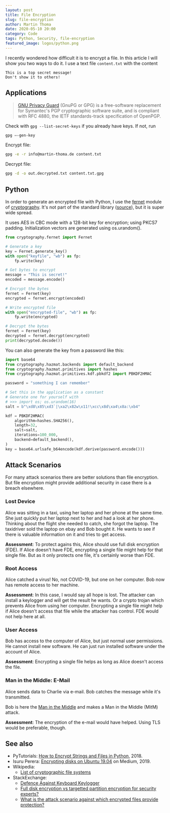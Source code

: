 ```yaml
---
layout: post
title: File Encryption
slug: file-encryption
author: Martin Thoma
date: 2020-05-10 20:00
category: Code
tags: Python, Security, file-encryption
featured_image: logos/python.png
---
```

I recently wondered how difficult it is to encrypt a file. In this article I
will show you two ways to do it. I use a text file `content.txt` with the
content

```text
This is a top secret message!
Don't show it to others!
```

## Applications

> [GNU Privacy Guard](https://en.wikipedia.org/wiki/GNU_Privacy_Guard) (GnuPG
> or GPG) is a free-software replacement for Symantec's PGP cryptographic
> software suite, and is compliant with RFC 4880, the IETF standards-track
> specification of OpenPGP.

Check with `gpg --list-secret-keys` if you already have keys. If not, run

```bash
gpg –-gen-key
```

Encrypt file:

```bash
gpg -e -r info@martin-thoma.de content.txt
```

Decrypt file:

```bash
gpg -d -o out.decrypted.txt content.txt.gpg
```

## Python

In order to generate an encrypted file with Python, I use the [fernet](https://cryptography.io/en/latest/fernet/) module of [cryptography](https://pypi.org/project/cryptography/).
It's not part of the standard library ([source](https://docs.python.org/3/library/crypto.html)), but
it is super wide spread.

It uses AES in CBC mode with a 128-bit key for encryption; using PKCS7 padding. Initialization vectors are generated using os.urandom().


```python
from cryptography.fernet import Fernet

# Generate a key
key = Fernet.generate_key()
with open("keyfile", "wb") as fp:
    fp.write(key)

# Get bytes to encrypt
message = "This is secret!"
encoded = message.encode()

# Encrypt the bytes
fernet = Fernet(key)
encrypted = fernet.encrypt(encoded)

# Write encrypted file
with open("encrypted-file", "wb") as fp:
    fp.write(encrypted)

# Decrypt the bytes
fernet = Fernet(key)
decrypted = fernet.decrypt(encrypted)
print(decrypted.decode())
```

You can also generate the key from a password like this:

```python
import base64
from cryptography.hazmat.backends import default_backend
from cryptography.hazmat.primitives import hashes
from cryptography.hazmat.primitives.kdf.pbkdf2 import PBKDF2HMAC

password = "something I can remember"

# Set this in the application as a constant
# Generate one for yourself with
# >>> import os; os.urandom(16)
salt = b"\xd8\x85\xd3`|\xa2\x82w\x11!\xcc\x8d\xa4\x8a:\xb4"

kdf = PBKDF2HMAC(
    algorithm=hashes.SHA256(),
    length=32,
    salt=salt,
    iterations=100_000,
    backend=default_backend(),
)
key = base64.urlsafe_b64encode(kdf.derive(password.encode()))
```


## Attack Scenarios

For many attack scenarios there are better solutions than file encryption. But
file encryption might provide additional security in case there is a breach
elsewhere.

### Lost Device

Alice was sitting in a taxi, using her laptop and her phone at the same time.
She just quickly put her laptop next to her and had a look at her phone.
Thinking about the flight she needed to catch, she forgot the laptop. The
taxidriver sold the laptop on ebay and Bob bought it. He wants to see if there
is valuable information on it and tries to get access.

**Assessment**: To protect agains this, Alice should use full disk encryption
(FDE). If Alice doesn't have FDE, encrypting a single file might help for that
single file. But as it only protects one file, it's certainly worse than FDE.

### Root Access

Alice catched a virus! No, not COVID-19, but one on her computer. Bob now has
remote access to her machine.

**Assessment**: In this case, I would say all hope is lost. The attacker can
install a keylogger and will get the result he wants. Or a crypto trojan which
prevents Alice from using her computer. Encrypting a single file might help if
Alice doesn't access that file while the attacker has control. FDE would not
help here at all.

### User Access

Bob has access to the computer of Alice, but just normal user permissions. He
cannot install new software. He can just run installed software under the
account of Alice.

**Assessment**: Encrypting a single file helps as long as Alice doesn't access
the file.


### Man in the Middle: E-Mail

Alice sends data to Charlie via e-mail. Bob catches the message while it's
transmitted.

Bob is here the [Man in the Middle](https://en.wikipedia.org/wiki/Man-in-the-middle_attack)
and makes a Man in the Middle (MitM) attack.

**Assessment**: The encryption of the e-mail would have helped. Using TLS would
be preferable, though.


## See also

* PyTutorials: [How to Encrypt Strings and Files in Python](https://www.youtube.com/watch?v=H8t4DJ3Tdrg), 2018.
* Isuru Perera: [Encrypting disks on Ubuntu 19.04](https://medium.com/@chrishantha/encrypting-disks-on-ubuntu-19-04-b50bfc65182a) on Medium, 2019.
* Wikipedia:
    * [List of cryptographic file systems](https://en.wikipedia.org/wiki/List_of_cryptographic_file_systems)
* StackExchange:
    * [Defence Against Keyboard Keylogger](https://security.stackexchange.com/q/44268/3286)
    * [Full disk encryption vs targetted partition encryption for security experts?](https://security.stackexchange.com/q/197131/3286)
    * [What is the attack scenario against which encrypted files provide protection?](https://security.stackexchange.com/q/231408/3286)

